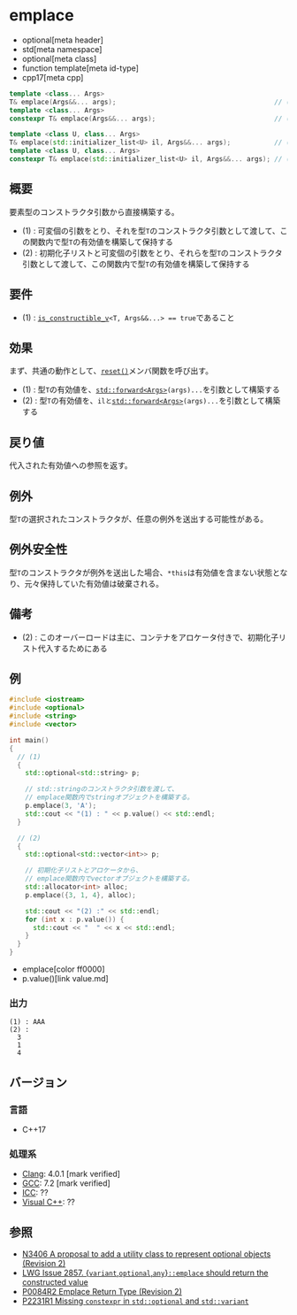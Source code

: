 # emplace
* optional[meta header]
* std[meta namespace]
* optional[meta class]
* function template[meta id-type]
* cpp17[meta cpp]

```cpp
template <class... Args>
T& emplace(Args&&... args);                                        // (1) C++17
template <class... Args>
constexpr T& emplace(Args&&... args);                              // (1) C++23

template <class U, class... Args>
T& emplace(std::initializer_list<U> il, Args&&... args);           // (2) C++17
template <class U, class... Args>
constexpr T& emplace(std::initializer_list<U> il, Args&&... args); // (2) C++23
```

## 概要
要素型のコンストラクタ引数から直接構築する。

- (1) : 可変個の引数をとり、それを型`T`のコンストラクタ引数として渡して、この関数内で型`T`の有効値を構築して保持する
- (2) : 初期化子リストと可変個の引数をとり、それらを型`T`のコンストラクタ引数として渡して、この関数内で型`T`の有効値を構築して保持する


## 要件
- (1) : [`is_constructible_v`](/reference/type_traits/is_constructible.md)`<T, Args&&...> == true`であること


## 効果
まず、共通の動作として、[`reset()`](reset.md)メンバ関数を呼び出す。

- (1) : 型`T`の有効値を、[`std::forward<Args>`](/reference/utility/forward.md)`(args)...`を引数として構築する
- (2) : 型`T`の有効値を、`ilと`[`std::forward<Args>`](/reference/utility/forward.md)`(args)...`を引数として構築する


## 戻り値
代入された有効値への参照を返す。


## 例外
型`T`の選択されたコンストラクタが、任意の例外を送出する可能性がある。


## 例外安全性
型`T`のコンストラクタが例外を送出した場合、`*this`は有効値を含まない状態となり、元々保持していた有効値は破棄される。


## 備考
- (2) : このオーバーロードは主に、コンテナをアロケータ付きで、初期化子リスト代入するためにある


## 例
```cpp example
#include <iostream>
#include <optional>
#include <string>
#include <vector>

int main()
{
  // (1)
  {
    std::optional<std::string> p;

    // std::stringのコンストラクタ引数を渡して、
    // emplace関数内でstringオブジェクトを構築する。
    p.emplace(3, 'A');
    std::cout << "(1) : " << p.value() << std::endl;
  }

  // (2)
  {
    std::optional<std::vector<int>> p;

    // 初期化子リストとアロケータから、
    // emplace関数内でvectorオブジェクトを構築する。
    std::allocator<int> alloc;
    p.emplace({3, 1, 4}, alloc);

    std::cout << "(2) :" << std::endl;
    for (int x : p.value()) {
      std::cout << "  " << x << std::endl;
    }
  }
}
```
* emplace[color ff0000]
* p.value()[link value.md]

### 出力
```
(1) : AAA
(2) :
  3
  1
  4
```

## バージョン
### 言語
- C++17

### 処理系
- [Clang](/implementation.md#clang): 4.0.1 [mark verified]
- [GCC](/implementation.md#gcc): 7.2 [mark verified]
- [ICC](/implementation.md#icc): ??
- [Visual C++](/implementation.md#visual_cpp): ??


## 参照
- [N3406 A proposal to add a utility class to represent optional objects (Revision 2)](http://www.open-std.org/jtc1/sc22/wg21/docs/papers/2012/n3406.html)
- [LWG Issue 2857. {`variant`,`optional`,`any`}`::emplace` should return the constructed value](https://wg21.cmeerw.net/lwg/issue2857)
- [P0084R2 Emplace Return Type (Revision 2)](http://www.open-std.org/jtc1/sc22/wg21/docs/papers/2016/p0084r2.pdf)
- [P2231R1 Missing `constexpr` in `std::optional` and `std::variant`](https://www.open-std.org/jtc1/sc22/wg21/docs/papers/2021/p2231r1.html)
